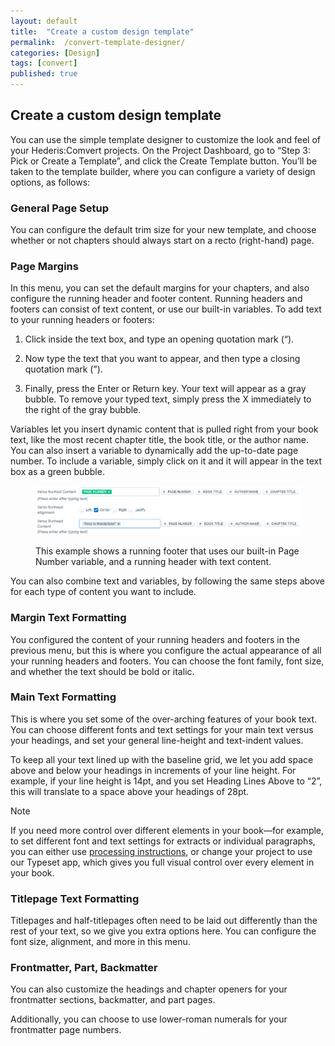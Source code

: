 ```yaml
---
layout: default
title:  "Create a custom design template"
permalink:  /convert-template-designer/
categories: [Design]
tags: [convert]
published: true
---
```


<section data-type="chapter" class="hsecchapter" data-hederis-type="hsecchapter" id="convert-template-designer" data-pi-attrs="id: convert-template-designer; data-tags: convert;" role="doc-chapter" data-tags="convert" data-author-name=" " data-book-title=" " title="Create a custom design template"><h1 data-hederis-type="hblkchaptitle" class="hblkchaptitle" id="pDHMhZzVU">Create a custom design template</h1>
    <p class="hblkp" data-hederis-type="hblkp" id="poBNRj2vc">You can use the simple template designer to customize the look and feel of your Hederis:Comvert projects. On the Project Dashboard, go to &#8220;Step 3: Pick or Create a Template&#8221;, and click the Create Template button. You&#8217;ll be taken to the template builder, where you can configure a variety of design options, as follows:</p>
    <section class="hwprsubsection" data-hederis-type="hwprsubsection" id="p3bE7IG67" data-type="subsection" title="General Page Setup"><h1 data-hederis-type="hblktitle" class="hblktitle" id="ptjxB5Msx">General Page Setup</h1>
    <p class="hblkp" data-hederis-type="hblkp" id="p1omjN6pe">You can configure the default trim size for your new template, and choose whether or not chapters should always start on a recto (right-hand) page.</p>
    </section>
    <section class="hwprsubsection" data-hederis-type="hwprsubsection" id="peGyfZIK2" data-type="subsection" title="Page Margins"><h1 data-hederis-type="hblktitle" class="hblktitle" id="pwpvBuM0a">Page Margins</h1>
    <p class="hblkp" data-hederis-type="hblkp" id="pME7YIm1V">In this menu, you can set the default margins for your chapters, and also configure the running header and footer content. Running headers and footers can consist of text content, or use our built-in variables. To add text to your running headers or footers:</p>
    <ol class="hwprnumlist" data-hederis-type="hwprnumlist" id="pWn0WESmo"><li class="hblkoli" data-hederis-type="hblkoli" id="liasSSBfun"><p class="hblkoli" data-hederis-type="hblklip" id="pOfaoIsiE">Click inside the text box, and type an opening quotation mark (&#8220;).</p></li>
    <li class="hblkoli" data-hederis-type="hblkoli" id="liZnqDw4xs"><p class="hblkoli" data-hederis-type="hblklip" id="pZfAQYTvt">Now type the text that you want to appear, and then type a closing quotation mark (&#8221;).</p></li>
    <li class="hblkoli" data-hederis-type="hblkoli" id="ligexqt2Ja"><p class="hblkoli" data-hederis-type="hblklip" id="pBXY13boU">Finally, press the Enter or Return key. Your text will appear as a gray bubble. To remove your typed text, simply press the X immediately to the right of the gray bubble.</p></li>
    </ol>
    <p class="hblkp" data-hederis-type="hblkp" id="ppnG5G4or">Variables let you insert dynamic content that is pulled right from your book text, like the most recent chapter title, the book title, or the author name. You can also insert a variable to dynamically add the up-to-date page number. To include a variable, simply click on it and it will appear in the text box as a green bubble.</p>
    <figure class="hwprfig" data-hederis-type="hwprfig" id="px7QRowaH"><img data-hederis-type="hblkimg" class="hblkimg" id="poOLtoFra" src="/images/runheadfoot.png" data-img-src="runheadfoot.png"/>
    <p class="hblkcaption" data-hederis-type="hblkcaption" id="px3R7Fs4W">This example shows a running footer that uses our built-in Page Number variable, and a running header with text content.</p>
    </figure>
    <p class="hblkp" data-hederis-type="hblkp" id="py2Pccxml">You can also combine text and variables, by following the same steps above for each type of content you want to include.</p>
    </section>
    <section class="hwprsubsection" data-hederis-type="hwprsubsection" id="p0wZ0tjVm" data-type="subsection" title="Margin Text Formatting"><h1 data-hederis-type="hblktitle" class="hblktitle" id="pgVFTPRlf">Margin Text Formatting</h1>
    <p class="hblkp" data-hederis-type="hblkp" id="p3mKVxBCL">You configured the content of your running headers and footers in the previous menu, but this is where you configure the actual appearance of all your running headers and footers. You can choose the font family, font size, and whether the text should be bold or italic.</p>
    </section>
    <section class="hwprsubsection" data-hederis-type="hwprsubsection" id="p3rUczQiU" data-type="subsection" title="Main Text Formatting"><h1 data-hederis-type="hblktitle" class="hblktitle" id="piUtVr1wk">Main Text Formatting</h1>
    <p class="hblkp" data-hederis-type="hblkp" id="pGLdNISsw">This is where you set some of the over-arching features of your book text. You can choose different fonts and text settings for your main text versus your headings, and set your general line-height and text-indent values.</p>
    <p class="hblkp" data-hederis-type="hblkp" id="psG9pGvgD">To keep all your text lined up with the baseline grid, we let you add space above and below your headings in increments of your line height. For example, if your line height is 14pt, and you set Heading Lines Above to &#8220;2&#8221;, this will translate to a space above your headings of 28pt. </p>
    <aside class="hwprbox box" data-hederis-type="hwprbox" id="p7IJ5wjPB" data-type="sidebar"><p class="hblktype" data-hederis-type="hblktype" id="pUCBUINmi">Note</p>
    <p class="hblkp" data-hederis-type="hblkp" id="pQ4S4w9Cw">If you need more control over different elements in your book&#8212;for example, to set different font and text settings for extracts or individual paragraphs, you can either use <a href="{% post_url 2019-10-21-36-Customizethedesignofspecificparagraphswrappersorsections %}" id="pkwXYS45U"><span class="Hyperlink" id="p3EpE306m">processing instructions</span></a>, or change your project to use our Typeset app, which gives you full visual control over every element in your book.</p>
    </aside>
    </section>
    <section class="hwprsubsection" data-hederis-type="hwprsubsection" id="pI5cGQTw2" data-type="subsection" title="Titlepage Text Formatting"><h1 data-hederis-type="hblktitle" class="hblktitle" id="pnr4aKcJW">Titlepage Text Formatting</h1>
    <p class="hblkp" data-hederis-type="hblkp" id="pRWMBrLek">Titlepages and half-titlepages often need to be laid out differently than the rest of your text, so we give you extra options here. You can configure the font size, alignment, and more in this menu.</p>
    </section>
    <section class="hwprsubsection" data-hederis-type="hwprsubsection" id="pBJ5Ltqkm" data-type="subsection" title="Frontmatter, Part, Backmatter"><h1 data-hederis-type="hblktitle" class="hblktitle" id="pHoUStGTK">Frontmatter, Part, Backmatter</h1>
    <p class="hblkp" data-hederis-type="hblkp" id="pWUIOEJcX">You can also customize the headings and chapter openers for your frontmatter sections, backmatter, and part pages.</p>
    <p class="hblkp" data-hederis-type="hblkp" id="pR8ndAGOA">Additionally, you can choose to use lower-roman numerals for your frontmatter page numbers.</p>
    </section>
    </section>
    